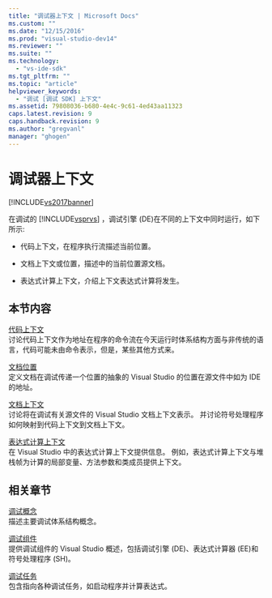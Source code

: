```yaml
---
title: "调试器上下文 | Microsoft Docs"
ms.custom: ""
ms.date: "12/15/2016"
ms.prod: "visual-studio-dev14"
ms.reviewer: ""
ms.suite: ""
ms.technology: 
  - "vs-ide-sdk"
ms.tgt_pltfrm: ""
ms.topic: "article"
helpviewer_keywords: 
  - "调试 [调试 SDK] 上下文"
ms.assetid: 79808036-b680-4e4c-9c61-4ed43aa11323
caps.latest.revision: 9
caps.handback.revision: 9
ms.author: "gregvanl"
manager: "ghogen"
---
```

# 调试器上下文
[!INCLUDE[vs2017banner](../../code-quality/includes/vs2017banner.md)]

在调试的 [!INCLUDE[vsprvs](../../code-quality/includes/vsprvs_md.md)] ，调试引擎 \(DE\)在不同的上下文中同时运行，如下所示:  
  
-   代码上下文，在程序执行流描述当前位置。  
  
-   文档上下文或位置，描述中的当前位置源文档。  
  
-   表达式计算上下文，介绍上下文表达式计算将发生。  
  
## 本节内容  
 [代码上下文](../../extensibility/debugger/code-context.md)  
 讨论代码上下文作为地址在程序的命令流在今天运行时体系结构方面与非传统的语言，代码可能未由命令表示，但是，某些其他方式来。  
  
 [文档位置](../../extensibility/debugger/document-position.md)  
 定义文档在调试传递一个位置的抽象的 Visual Studio 的位置在源文件中如为 IDE 的地址。  
  
 [文档上下文](../../extensibility/debugger/document-context.md)  
 讨论将在调试有关源文件的 Visual Studio 文档上下文表示。  并讨论符号处理程序如何映射到代码上下文到文档上下文。  
  
 [表达式计算上下文](../../extensibility/debugger/expression-evaluation-context.md)  
 在 Visual Studio 中的表达式计算上下文提供信息。  例如，表达式计算上下文与堆栈帧为计算的局部变量、方法参数和类成员提供上下文。  
  
## 相关章节  
 [调试概念](../../extensibility/debugger/debugger-concepts.md)  
 描述主要调试体系结构概念。  
  
 [调试组件](../../extensibility/debugger/debugger-components.md)  
 提供调试组件的 Visual Studio 概述，包括调试引擎 \(DE\)、表达式计算器 \(EE\)和符号处理程序 \(SH\)。  
  
 [调试任务](../../extensibility/debugger/debugging-tasks.md)  
 包含指向各种调试任务，如启动程序并计算表达式。